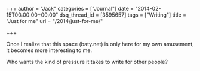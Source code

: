 +++
author = "Jack"
categories = ["Journal"]
date = "2014-02-15T00:00:00+00:00"
dsq_thread_id = [3595657]
tags = ["Writing"]
title = "Just for me"
url = "/2014/just-for-me/"

+++

Once I realize that this space (baty.net) is only here for my own amusement, it becomes more interesting to me.

Who wants the kind of pressure it takes to write for other people?